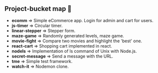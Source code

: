 ## Project-bucket map 📍

 - **ecomm** => Simple eCommerce app. Login for admin and cart for users. 
 - **js-timer** => Circular timer.
 - **linear-stepper** => Stepper form.
 - **maze-game** => Randomly generated levels, maze game.
 - **movie-fight** => Compare two movies and highlight the 'best' one.
 - **react-cart** => Shopping cart implemented in react.
 - **nodels** => Implementation of ls command of Unix with Node.js.
 - **secret-message** => Send a message with the URL.
 - **tme** => Simple test framework.
 - **watch-it** => Nodemon clone.
